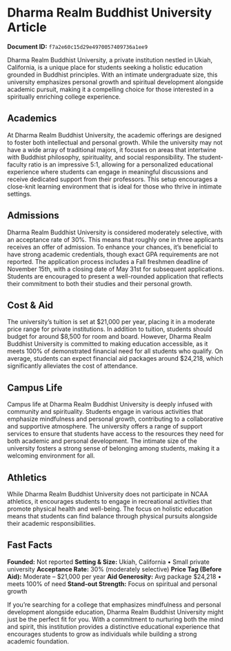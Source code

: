 # Dharma Realm Buddhist University Article

**Document ID:** `f7a2e60c15d29e4970057409736a1ee9`

Dharma Realm Buddhist University, a private institution nestled in Ukiah, California, is a unique place for students seeking a holistic education grounded in Buddhist principles. With an intimate undergraduate size, this university emphasizes personal growth and spiritual development alongside academic pursuit, making it a compelling choice for those interested in a spiritually enriching college experience.

## Academics
At Dharma Realm Buddhist University, the academic offerings are designed to foster both intellectual and personal growth. While the university may not have a wide array of traditional majors, it focuses on areas that intertwine with Buddhist philosophy, spirituality, and social responsibility. The student-faculty ratio is an impressive 5:1, allowing for a personalized educational experience where students can engage in meaningful discussions and receive dedicated support from their professors. This setup encourages a close-knit learning environment that is ideal for those who thrive in intimate settings.

## Admissions
Dharma Realm Buddhist University is considered moderately selective, with an acceptance rate of 30%. This means that roughly one in three applicants receives an offer of admission. To enhance your chances, it’s beneficial to have strong academic credentials, though exact GPA requirements are not reported. The application process includes a Fall freshmen deadline of November 15th, with a closing date of May 31st for subsequent applications. Students are encouraged to present a well-rounded application that reflects their commitment to both their studies and their personal growth.

## Cost & Aid
The university’s tuition is set at $21,000 per year, placing it in a moderate price range for private institutions. In addition to tuition, students should budget for around $8,500 for room and board. However, Dharma Realm Buddhist University is committed to making education accessible, as it meets 100% of demonstrated financial need for all students who qualify. On average, students can expect financial aid packages around $24,218, which significantly alleviates the cost of attendance.

## Campus Life
Campus life at Dharma Realm Buddhist University is deeply infused with community and spirituality. Students engage in various activities that emphasize mindfulness and personal growth, contributing to a collaborative and supportive atmosphere. The university offers a range of support services to ensure that students have access to the resources they need for both academic and personal development. The intimate size of the university fosters a strong sense of belonging among students, making it a welcoming environment for all.

## Athletics
While Dharma Realm Buddhist University does not participate in NCAA athletics, it encourages students to engage in recreational activities that promote physical health and well-being. The focus on holistic education means that students can find balance through physical pursuits alongside their academic responsibilities.

## Fast Facts
**Founded:** Not reported
**Setting & Size:** Ukiah, California • Small private university
**Acceptance Rate:** 30% (moderately selective)
**Price Tag (Before Aid):** Moderate – $21,000 per year
**Aid Generosity:** Avg package $24,218 • meets 100% of need
**Stand-out Strength:** Focus on spiritual and personal growth

If you’re searching for a college that emphasizes mindfulness and personal development alongside education, Dharma Realm Buddhist University might just be the perfect fit for you. With a commitment to nurturing both the mind and spirit, this institution provides a distinctive educational experience that encourages students to grow as individuals while building a strong academic foundation.

